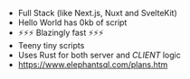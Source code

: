 - Full Stack (like Next.js, Nuxt and SvelteKit)
- Hello World has 0kb of script
- ⚡⚡⚡ Blazingly fast ⚡⚡⚡
- Teeny tiny scripts
- Uses Rust for both server and _CLIENT_ logic
- https://www.elephantsql.com/plans.htm
